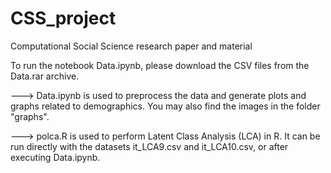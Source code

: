 # CSS_project
Computational Social Science research paper and material


To run the notebook Data.ipynb, please download the CSV files from the Data.rar archive.

---> Data.ipynb is used to preprocess the data and generate plots and graphs related to demographics. You may also find the images in the folder "graphs".

---> polca.R is used to perform Latent Class Analysis (LCA) in R. It can be run directly with the datasets it_LCA9.csv and it_LCA10.csv, or after executing Data.ipynb.
